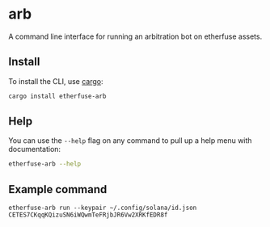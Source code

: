 # arb

A command line interface for running an arbitration bot on etherfuse assets.

## Install

To install the CLI, use [cargo](https://doc.rust-lang.org/cargo/getting-started/installation.html):

```sh
cargo install etherfuse-arb
```

## Help

You can use the `--help` flag on any command to pull up a help menu with documentation:

```sh
etherfuse-arb --help
```

## Example command

```
etherfuse-arb run --keypair ~/.config/solana/id.json CETES7CKqqKQizuSN6iWQwmTeFRjbJR6Vw2XRKfEDR8f
```
